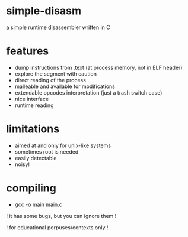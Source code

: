 # simple-disasm
a simple runtime disassembler written in C

# features
- dump instructions from .text (at process memory, not in ELF header)
- explore the segment with caution
- direct reading of the process
- malleable and available for modifications
- extendable opcodes interpretation (just a trash switch case)
- nice interface
- runtime reading

# limitations
- aimed at and only for unix-like systems
- sometimes root is needed
- easily detectable
- noisy!

# compiling
- gcc -o main main.c

! it has some bugs, but you can ignore them !

! for educational porpuses/contexts only !
